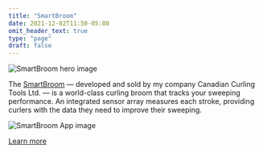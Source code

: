 ```yaml
---
title: "SmartBroom"
date: 2021-12-02T11:50-05:00
omit_header_text: true
type: "page"
draft: false
---
```


![SmartBroom hero image](/images/projects/smartbroom-hero.jpg)

The [SmartBroom](https://smartbroom.ca) — developed and sold by my company Canadian Curling Tools Ltd. — is a world-class curling broom that tracks your sweeping performance. An integrated sensor array measures each stroke, providing curlers with the data they need to improve their sweeping.

![SmartBroom App image](/images/projects/smartbroom-app.png)

[Learn more](https://smartbroom.ca)